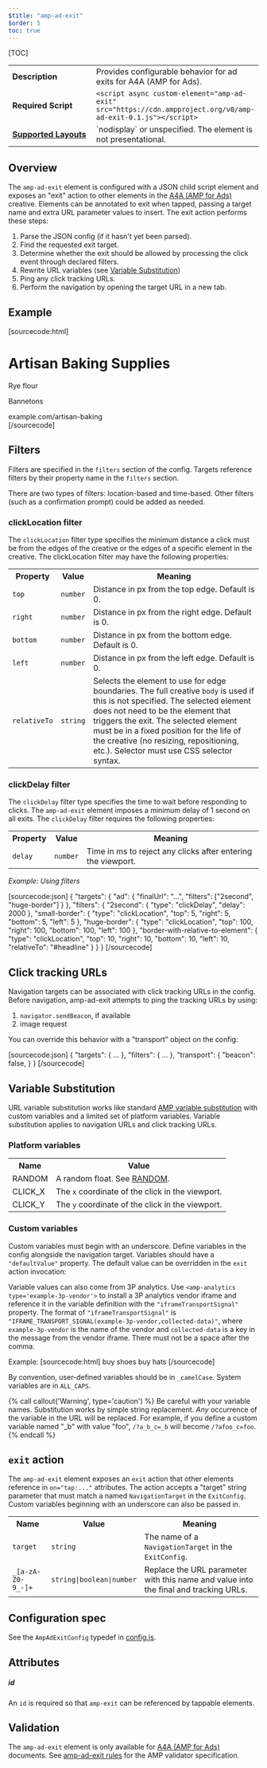 ```yaml
---
$title: "amp-ad-exit"
$order: 5
toc: true
---
```

<!--
Copyright 2017 The AMP HTML Authors. All Rights Reserved.

Licensed under the Apache License, Version 2.0 (the "License");
you may not use this file except in compliance with the License.
You may obtain a copy of the License at

      http://www.apache.org/licenses/LICENSE-2.0

Unless required by applicable law or agreed to in writing, software
distributed under the License is distributed on an "AS-IS" BASIS,
WITHOUT WARRANTIES OR CONDITIONS OF ANY KIND, either express or implied.
See the License for the specific language governing permissions and
limitations under the License.
-->



[TOC]

<table>
  <tr>
    <td width="40%"><strong>Description</strong></td>
    <td>Provides configurable behavior for ad exits for A4A (AMP for Ads).</td>
  </tr>
  <tr>
    <td><strong>Required Script</strong></td>
    <td><code>&lt;script async custom-element="amp-ad-exit" src="https://cdn.ampproject.org/v0/amp-ad-exit-0.1.js">&lt;/script></code></td>
  </tr>
  <tr>
    <td><strong><a href="https://www.ampproject.org/docs/guides/responsive/control_layout.html">Supported Layouts</a></strong></td>
    <td>`nodisplay` or unspecified. The element is not presentational.</td>
  </tr>
</table>

## Overview

The `amp-ad-exit` element is configured with a JSON child script element and 
exposes an "exit" action to other elements in the [A4A (AMP for Ads)](https://github.com/ampproject/amphtml/blob/master/extensions/amp-ad-exit/../amp-a4a/amp-a4a-format.md) creative. Elements can be annotated to exit when tapped, passing a target name and extra URL parameter values to insert. The exit action performs these steps:

1. Parse the JSON config (if it hasn't yet been parsed).
2. Find the requested exit target.
3. Determine whether the exit should be allowed by processing the click event through declared filters.
4. Rewrite URL variables (see [Variable Substitution](#variable-substitution))
5. Ping any click tracking URLs.
6. Perform the navigation by opening the target URL in a new tab.

## Example

[sourcecode:html]
<amp-ad-exit id="exit-api">
<script type="application/json">
{
  "targets": {
    "landingPage": {
      "finalUrl": "https://example.com/artisan-baking/?from=_clickArea",
      "vars": {
        "_clickArea": {
          "defaultValue": "headline"
        }
      }
    },
    "flour": {
      "finalUrl": "https://adclickserver.example.com/click?id=af319adec901&x=CLICK_X&y=CLICK_Y&adurl=https://example.com/artisan-baking/flour",
      "filters": ["3sClick", "borderProtection"]
    },
    "bannetons": {
      "finalUrl": "https://example.com/artisan-baking/bannetons",
      "trackingUrls": [
        "https://adclickserver.example.com/click?id=af319adec901&x=CLICK_X&y=CLICK_Y",
        "https://tracker.adnetwork.example.com/?url=example.com"
      ],
      "filters": ["3sClick", "borderProtection"]
    }
  },
  "filters": {
    "3sClick": {
      "type": "clickDelay",
      "delay": 3000
    },
    "borderProtection": {
      "type": "clickLocation",
      "top": 10,
      "right": 10,
      "bottom": 10,
      "left": 10
    }
  }
}
</script>
</amp-ad-exit>

<h1 on="tap:exit-api.exit(target='landingPage')">Artisan Baking Supplies</h1>
<div id="product0" on="tap:exit-api.exit(target='flour')">
  <p>Rye flour</p>
  <amp-img src="..." width="..." height="..."></amp-img>
</div>
<div id="product1" on="tap:exit-api.exit(target='bannetons')">
  <p>Bannetons</p>
  <amp-img src="..." width="..." height="..."></amp-img>
</div>
<div id="footer" on="tap:exit-api.exit(target='landingPage', _clickArea='footer')">
  example.com/artisan-baking
</div>
[/sourcecode]

## Filters

Filters are specified in the `filters` section of the config. Targets reference
filters by their property name in the `filters` section.

There are two types of filters: location-based and time-based. Other filters (such as a confirmation prompt) could be added as needed. 

### clickLocation filter

The `clickLocation` filter type specifies the minimum distance a click must be from the edges of the creative or the edges of a specific element in the creative. The clickLocation filter may have the following properties:

<table>
  <tr>
    <th>Property</th>
    <th>Value</th>
    <th>Meaning</th>
  </tr>
  <tr>
    <td class="col-thirty"><code>top</code></td>
    <td class="col-twenty"><code>number</code></td>
    <td>Distance in px from the top edge. Default is 0.</td>
  </tr>
  <tr>
    <td><code>right</code></td>
    <td><code>number</code></td>
    <td>Distance in px from the right edge. Default is 0.</td>
  </tr>
  <tr>
    <td><code>bottom</code></td>
    <td><code>number</code></td>
    <td>Distance in px from the bottom edge. Default is 0.</td>
  </tr>
  <tr>
    <td><code>left</code></td>
    <td><code>number</code></td>
    <td>Distance in px from the left edge. Default is 0.</td>
  </tr>
  <tr>
    <td><code>relativeTo</code></td>
    <td><code>string</code></td>
    <td>Selects the element to use for edge boundaries. The full creative <code>body</code> is used if this is not specified. The selected element does not need to be the element that triggers the exit. The selected element must be in a fixed position for the life of the creative (no resizing, repositioning, etc.). Selector must use CSS selector syntax. </td>
  </tr>
</table>

### clickDelay filter

The `clickDelay` filter type specifies the time to wait before responding to clicks. The `amp-ad-exit` element imposes a minimum delay of 1 second on all exits. The `clickDelay` filter requires the following properties:

<table>
  <tr>
    <th>Property</th>
    <th>Value</th>
    <th>Meaning</th>
  </tr>
  <tr>
    <td class="col-thirty"><code>delay</code></td>
    <td class="col-twenty"><code>number</code></td>
    <td>Time in ms to reject any clicks after entering the viewport.</td>
  </tr>
</table>

*Example: Using filters*

[sourcecode:json]
{
  "targets": {
    "ad": {
      "finalUrl": "...",
      "filters": ["2second", "huge-border"]
    }
  },
  "filters": {
    "2second": {
      "type": "clickDelay",
      "delay": 2000
    },
    "small-border": {
      "type": "clickLocation",
      "top": 5,
      "right": 5,
      "bottom": 5,
      "left": 5
    },
    "huge-border": {
      "type": "clickLocation",
      "top": 100,
      "right": 100,
      "bottom": 100,
      "left": 100
    },
    "border-with-relative-to-element": {
      "type": "clickLocation",
      "top": 10,
      "right": 10,
      "bottom": 10,
      "left": 10,
      "relativeTo": "#headline"
    }
  }
}
[/sourcecode]

## Click tracking URLs

Navigation targets can be associated with click tracking URLs in the config.
Before navigation, amp-ad-exit attempts to ping the tracking URLs by using:

1. `navigator.sendBeacon`, if available
2. image request

You can override this behavior with a "transport" object on the config:

[sourcecode:json]
{
  "targets": { ... },
  "filters": { ... },
  "transport": {
    "beacon": false,
  }
}
[/sourcecode]

## Variable Substitution

URL variable substitution works like standard [AMP variable substitution](https://github.com/ampproject/amphtml/blob/master/extensions/amp-ad-exit/../../spec/amp-var-substitutions.md) with
custom variables and a limited set of platform variables. Variable substitution
applies to navigation URLs and click tracking URLs.

### Platform variables

<table>
  <tr>
    <th>Name</th>
    <th>Value</th>
  </tr>
  <tr>
    <td>RANDOM</td>
    <td>A random float. See <a href="https://github.com/ampproject/amphtml/blob/master/spec/amp-var-substitutions.md#random">RANDOM</a>.</td>
  </tr>
  <tr>
    <td>CLICK_X</td>
    <td>The <code>x</code> coordinate of the click in the viewport.</td>
  </tr>
  <tr>
    <td>CLICK_Y</td>
    <td>The <code>y</code> coordinate of the click in the viewport.</td>
  </tr>
</table>

### Custom variables
Custom variables must begin with an underscore. Define variables in the
config alongside the navigation target. Variables should have a `"defaultValue"`
property. The default value can be overridden in the `exit` action invocation:

Variable values can also come from 3P analytics. Use
`<amp-analytics type='example-3p-vendor'>` to install a 3P analytics
vendor iframe and reference it in the variable definition with the
`"iframeTransportSignal"` property. The format of `"iframeTransportSignal"` is
`"IFRAME_TRANSPORT_SIGNAL(example-3p-vendor,collected-data)"`, where `example-3p-vendor`
is the name of the vendor and `collected-data` is a key in the message from the 
vendor iframe. There must not be a space after the comma.

Example:
[sourcecode:html]
<amp-ad-exit id="exit-api"><script type="application/json">
{
  "targets": {
    "product": {
      "finalUrl": "http://example.com/?page=_productCategory&verification=_3pAnalytics",
      "vars": {
        "_productCategory": {
          "defaultValue": "none"
        },
        "_3pAnalytics": {
          "defaultValue": "no_response",
          "iframeTransportSignal": "IFRAME_TRANSPORT_SIGNAL(example-3p-vendor,collected-data)"
         }
      }
    }
  }
}
</script></amp-ad-exit>
<a on="tap:exit-api.exit(target='product', _productCategory='shoes')">buy shoes</a>
<a on="tap:exit-api.exit(target='product', _productCategory='hats')">buy hats</a>
[/sourcecode]

By convention, user-defined variables should be in `_camelCase`. System
variables are in `ALL_CAPS`.

{% call callout('Warning', type='caution') %}
Be careful with your variable names. Substitution works by simple
string replacement. *Any* occurrence of the variable in the URL will be
replaced. For example, if you define a custom variable named "_b" with value
"foo", `/?a_b_c=_b` will become `/?afoo_c=foo`.
{% endcall %}

## `exit` action

The `amp-ad-exit` element exposes an `exit` action that other elements reference in `on="tap:..."` attributes. The action accepts a "target" string parameter that must match a named `NavigationTarget` in the `ExitConfig`. Custom variables beginning with an underscore can also be passed in.

<table>
  <tr>
    <th>Name</th>
    <th>Value</th>
    <th>Meaning</th>
  </tr>
  <tr>
    <td class="col-thirty"><code>target</code></td>
    <td class="col-thirty"><code>string</code></td>
    <td>The name of a  <code>NavigationTarget</code> in the <code>ExitConfig</code>.</td>
  </tr>
  <tr>
    <td><code>_[a-zA-Z0-9_-]+</code></td>
    <td><code>string|boolean|number</code></td>
    <td>Replace the URL parameter with this name and value into the final and tracking URLs.</td>
  </tr>
</table>

## Configuration spec
See the `AmpAdExitConfig` typedef in [config.js](https://github.com/ampproject/amphtml/blob/master/extensions/amp-ad-exit/0.1/config.js).

## Attributes

##### id

An `id` is required so that `amp-exit` can be referenced by tappable elements. 

## Validation
The `amp-ad-exit` element is only available for [A4A (AMP for Ads)](https://github.com/ampproject/amphtml/blob/master/extensions/amp-ad-exit/../amp-a4a/amp-a4a-format.md) documents. 
See [amp-ad-exit rules](https://github.com/ampproject/amphtml/blob/master/extensions/amp-ad-exit/validator-amp-ad-exit.protoascii) for the AMP validator specification.

